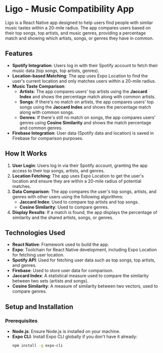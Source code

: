 # Ligo - Music Compatibility App

Ligo is a React Native app designed to help users find people with similar music tastes within a 20-mile radius. The app compares users based on their top songs, top artists, and music genres, providing a percentage match and showing which artists, songs, or genres they have in common.

## Features
- **Spotify Integration**: Users log in with their Spotify account to fetch their music data (top songs, top artists, genres).
- **Location-based Matching**: The app uses Expo Location to find the user's current location and only matches users within a 20-mile radius.
- **Music Taste Comparison**:
  - **Artists**: The app compares users' top artists using the **Jaccard Index** and shows the percentage match along with common artists.
  - **Songs**: If there's no match on artists, the app compares users' top songs using the **Jaccard Index** and shows the percentage match along with common songs.
  - **Genres**: If there's still no match on songs, the app compares users' genres using **Cosine Similarity** and shows the match percentage and common genres.
- **Firebase Integration**: User data (Spotify data and location) is saved in Firebase for comparison purposes.

## How It Works
1. **User Login**: Users log in via their Spotify account, granting the app access to their top songs, artists, and genres.
2. **Location Fetching**: The app uses Expo Location to get the user's location and ensure they are within a 20-mile radius of potential matches.
3. **Data Comparison**: The app compares the user's top songs, artists, and genres with other users using the following algorithms:
   - **Jaccard Index**: Used to compare top artists and top songs.
   - **Cosine Similarity**: Used to compare genres.
4. **Display Results**: If a match is found, the app displays the percentage of similarity and the shared artists, songs, or genres.

## Technologies Used
- **React Native**: Framework used to build the app.
- **Expo**: Toolchain for React Native development, including Expo Location for fetching user location.
- **Spotify API**: Used for fetching user data such as top songs, top artists, and genres.
- **Firebase**: Used to store user data for comparison.
- **Jaccard Index**: A statistical measure used to compare the similarity between two sets (artists and songs).
- **Cosine Similarity**: A measure of similarity between two vectors, used to compare genres.

## Setup and Installation

### Prerequisites
- **Node.js**: Ensure Node.js is installed on your machine.
- **Expo CLI**: Install Expo CLI globally if you don't have it already:
  ```bash
  npm install -g expo-cli
